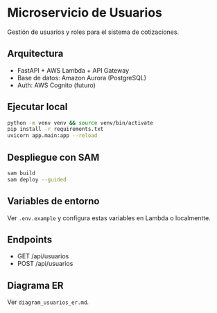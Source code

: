 # Microservicio de Usuarios

Gestión de usuarios y roles para el sistema de cotizaciones.

## Arquitectura
- FastAPI + AWS Lambda + API Gateway
- Base de datos: Amazon Aurora (PostgreSQL)
- Auth: AWS Cognito (futuro)

## Ejecutar local
```bash
python -m venv venv && source venv/bin/activate
pip install -r requirements.txt
uvicorn app.main:app --reload
```

## Despliegue con SAM
```bash
sam build
sam deploy --guided
```

## Variables de entorno
Ver `.env.example` y configura estas variables en Lambda o localmentte.

## Endpoints
- GET /api/usuarios
- POST /api/usuarios

## Diagrama ER
Ver `diagram_usuarios_er.md`.

